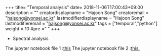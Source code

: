 +++
title= "Temporal analysis"
date= 2018-11-06T17:00:43+09:00
description = ""
creatordisplayname = "Hajoon Song"
creatoremail = "hajsong@yonsei.ac.kr"
lastmodifierdisplayname = "Hajoon Song"
lastmodifieremail = "hajsong@yonsei.ac.kr"
tags = ["temporal","python"]
weight = 10
#pre ="<i class='fa fa-edit' ></i> "
+++

+ Spectral analysis

The jupyter notebook file 1 :[this](/ATM4110/images/fft_example.ipynb)
The jupyter notebook file 2 :[this.](/ATM4110/images/fft_exercise.ipynb)
